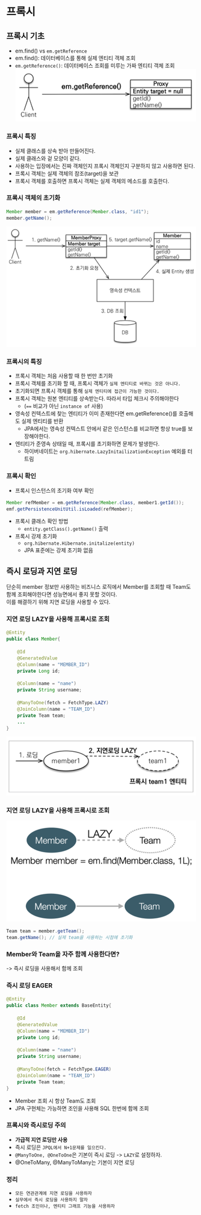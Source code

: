# 프록시

## 프록시 기초
- em.find() vs `em.getReference`
- em.find(): 데이터베이스를 통해 실제 엔티티 객체 조회
- `em.getReference()`: 데이터베이스 조회를 미루는 가짜 엔티티 객체 조회
![alt text](image-22.png)

### 프록시 특징
- 실제 클래스를 상속 받아 만들어진다.
- 실제 클래스와 겉 모양이 같다.
- 사용하는 입장에서는 진짜 객체인지 프록시 객체인지 구분하지 않고 사용하면 된다.
- 프록시 객체는 실제 객체의 참조(target)을 보관
- 프록시 객체를 호출하면 프록시 객체는 실제 객체의 메소드를 호출한다.

### 프록시 객체의 초기화
~~~java
Member member = em.getReference(Member.class, "id1");
member.getName();
~~~
![alt text](image-23.png)

### 프록시의 특징
- 프록시 객체는 처음 사용할 때 한 번만 초기화
- 프록시 객체를 초기화 할 때, 프록시 객체가 `실제 엔티티로 바뀌는 것은 아니다.`
- 초기화되면 프록시 객체를 통해 `실제 엔티티에 접근이 가능한 것이다.`
- 프록시 객체는 원본 엔티티를 상속받는다. 따라서 타입 체크시 주의해야한다
  - (`==` 비교가 아닌 `instance of` 사용)
- 영속성 컨텍스트에 찾는 엔티티가 이미 존재한다면 em.getReference()를 호출해도 실제 엔티티를 반환
  - JPA에서는 영속성 컨텍스트 안에서 같은 인스턴스를 비교하면 항상 true를 보장해야한다.
- 엔티티가 준영속 상태일 때, 프록시를 초기화하면 문제가 발생한다.
  - 하이버네이트는 `org.hibernate.LazyInitailizationException` 예외를 터트림

### 프록시 확인
- 프록시 인스턴스의 초기화 여부 확인
~~~java
Member refMember = em.getReference(Member.class, member1.getId());
emf.getPersistenceUnitUtil.isLoaded(refMember);
~~~
- 프록시 클래스 확인 방법
  - `entity.getClass().getName()` 출력
- 프록시 강제 초기화
  - `org.hibernate.Hibernate.initalize(entity)`
  - JPA 표준에는 강제 초기화 없음

## 즉시 로딩과 지연 로딩
단순히 member 정보만 사용하는 비즈니스 로직에서 Member를 조회할 때 Team도 함께 조회해야한다면 성능면에서 좋지 못할 것이다. <br>
이를 해결하기 위해 지연 로딩을 사용할 수 있다.

### 지연 로딩 LAZY을 사용해 프록시로 조회
~~~java
@Entity
public class Member{

    @Id
    @GeneratedValue
    @Column(name = "MEMBER_ID")
    private Long id;

    @Column(name = "name")
    private String username;

    @ManyToOne(fetch = FetchType.LAZY)
    @JoinColumn(name = "TEAM_ID")
    private Team team;
    ...
}
~~~
![alt text](image-24.png)

### 지연 로딩 LAZY을 사용해 프록시로 조회
![alt text](image-25.png)
~~~java
Team team = member.getTeam();
team.getName(); // 실제 team을 사용하는 시점에 초기화
~~~

### Member와 Team을 자주 함께 사용한다면?
-> 즉시 로딩을 사용해서 함께 조회

### 즉시 로딩 EAGER
~~~java
@Entity
public class Member extends BaseEntity{

    @Id
    @GeneratedValue
    @Column(name = "MEMBER_ID")
    private Long id;

    @Column(name = "name")
    private String username;

    @ManyToOne(fetch = FetchType.EAGER)
    @JoinColumn(name = "TEAM_ID")
    private Team team;
}
~~~
- Member 조회 시 항상 Team도 조회
- JPA 구현체는 가능하면 조인을 사용해 SQL 한번에 함께 조회

### 프록시와 즉시로딩 주의
- **가급적 지연 로딩만 사용**
- 즉시 로딩은 `JPQL에서 N+1문제를 일으킨다.`
- `@ManyToOne, @OneToOne`은 기본이 즉시 로딩 -> `LAZY`로 설정하자.
- @OneToMany, @ManyToMany는 기본이 지연 로딩

### 정리
- `모든 연관관계에 지연 로딩을 사용하자`
- `실무에서 즉시 로딩을 사용하지 말자`
- `fetch 조인이나, 엔티티 그래프 기능을 사용하자`